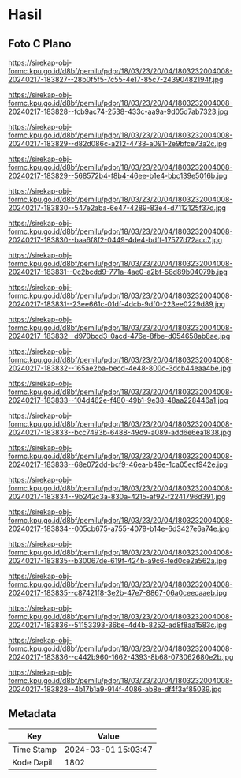 # Hasil

## Foto C Plano

https://sirekap-obj-formc.kpu.go.id/d8bf/pemilu/pdpr/18/03/23/20/04/1803232004008-20240217-183827--28b0f5f5-7c55-4e17-85c7-24390482194f.jpg

https://sirekap-obj-formc.kpu.go.id/d8bf/pemilu/pdpr/18/03/23/20/04/1803232004008-20240217-183828--fcb9ac74-2538-433c-aa9a-9d05d7ab7323.jpg

https://sirekap-obj-formc.kpu.go.id/d8bf/pemilu/pdpr/18/03/23/20/04/1803232004008-20240217-183829--d82d086c-a212-4738-a091-2e9bfce73a2c.jpg

https://sirekap-obj-formc.kpu.go.id/d8bf/pemilu/pdpr/18/03/23/20/04/1803232004008-20240217-183829--568572b4-f8b4-46ee-b1e4-bbc139e5016b.jpg

https://sirekap-obj-formc.kpu.go.id/d8bf/pemilu/pdpr/18/03/23/20/04/1803232004008-20240217-183830--547e2aba-6e47-4289-83e4-d7112125f37d.jpg

https://sirekap-obj-formc.kpu.go.id/d8bf/pemilu/pdpr/18/03/23/20/04/1803232004008-20240217-183830--baa6f8f2-0449-4de4-bdff-17577d72acc7.jpg

https://sirekap-obj-formc.kpu.go.id/d8bf/pemilu/pdpr/18/03/23/20/04/1803232004008-20240217-183831--0c2bcdd9-771a-4ae0-a2bf-58d89b04079b.jpg

https://sirekap-obj-formc.kpu.go.id/d8bf/pemilu/pdpr/18/03/23/20/04/1803232004008-20240217-183831--23ee661c-01df-4dcb-9df0-223ee0229d89.jpg

https://sirekap-obj-formc.kpu.go.id/d8bf/pemilu/pdpr/18/03/23/20/04/1803232004008-20240217-183832--d970bcd3-0acd-476e-8fbe-d054658ab8ae.jpg

https://sirekap-obj-formc.kpu.go.id/d8bf/pemilu/pdpr/18/03/23/20/04/1803232004008-20240217-183832--165ae2ba-becd-4e48-800c-3dcb44eaa4be.jpg

https://sirekap-obj-formc.kpu.go.id/d8bf/pemilu/pdpr/18/03/23/20/04/1803232004008-20240217-183833--104d462e-f480-49b1-9e38-48aa228446a1.jpg

https://sirekap-obj-formc.kpu.go.id/d8bf/pemilu/pdpr/18/03/23/20/04/1803232004008-20240217-183833--bcc7493b-6488-49d9-a089-add6e6ea1838.jpg

https://sirekap-obj-formc.kpu.go.id/d8bf/pemilu/pdpr/18/03/23/20/04/1803232004008-20240217-183833--68e072dd-bcf9-46ea-b49e-1ca05ecf942e.jpg

https://sirekap-obj-formc.kpu.go.id/d8bf/pemilu/pdpr/18/03/23/20/04/1803232004008-20240217-183834--9b242c3a-830a-4215-af92-f2241796d391.jpg

https://sirekap-obj-formc.kpu.go.id/d8bf/pemilu/pdpr/18/03/23/20/04/1803232004008-20240217-183834--005cb675-a755-4079-b14e-6d3427e6a74e.jpg

https://sirekap-obj-formc.kpu.go.id/d8bf/pemilu/pdpr/18/03/23/20/04/1803232004008-20240217-183835--b30067de-619f-424b-a9c6-fed0ce2a562a.jpg

https://sirekap-obj-formc.kpu.go.id/d8bf/pemilu/pdpr/18/03/23/20/04/1803232004008-20240217-183835--c87421f8-3e2b-47e7-8867-06a0ceecaaeb.jpg

https://sirekap-obj-formc.kpu.go.id/d8bf/pemilu/pdpr/18/03/23/20/04/1803232004008-20240217-183836--51153393-36be-4d4b-8252-ad8f8aa1583c.jpg

https://sirekap-obj-formc.kpu.go.id/d8bf/pemilu/pdpr/18/03/23/20/04/1803232004008-20240217-183836--c442b960-1662-4393-8b68-073062680e2b.jpg

https://sirekap-obj-formc.kpu.go.id/d8bf/pemilu/pdpr/18/03/23/20/04/1803232004008-20240217-183828--4b17b1a9-914f-4086-ab8e-df4f3af85039.jpg


## Metadata

| Key        | Value               |
| ---------- | ------------------- |
| Time Stamp | 2024-03-01 15:03:47 |
| Kode Dapil | 1802                |



